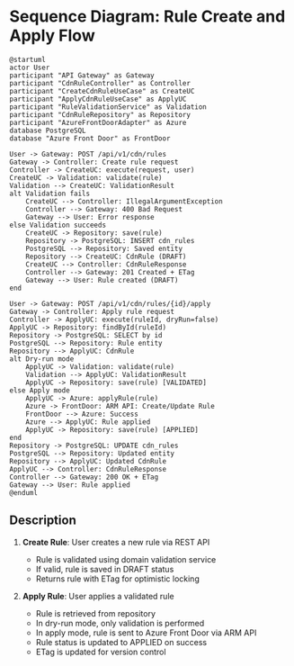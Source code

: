 # Sequence Diagram: Rule Create and Apply Flow

```plantuml
@startuml
actor User
participant "API Gateway" as Gateway
participant "CdnRuleController" as Controller
participant "CreateCdnRuleUseCase" as CreateUC
participant "ApplyCdnRuleUseCase" as ApplyUC
participant "RuleValidationService" as Validation
participant "CdnRuleRepository" as Repository
participant "AzureFrontDoorAdapter" as Azure
database PostgreSQL
database "Azure Front Door" as FrontDoor

User -> Gateway: POST /api/v1/cdn/rules
Gateway -> Controller: Create rule request
Controller -> CreateUC: execute(request, user)
CreateUC -> Validation: validate(rule)
Validation --> CreateUC: ValidationResult
alt Validation fails
    CreateUC --> Controller: IllegalArgumentException
    Controller --> Gateway: 400 Bad Request
    Gateway --> User: Error response
else Validation succeeds
    CreateUC -> Repository: save(rule)
    Repository -> PostgreSQL: INSERT cdn_rules
    PostgreSQL --> Repository: Saved entity
    Repository --> CreateUC: CdnRule (DRAFT)
    CreateUC --> Controller: CdnRuleResponse
    Controller --> Gateway: 201 Created + ETag
    Gateway --> User: Rule created (DRAFT)
end

User -> Gateway: POST /api/v1/cdn/rules/{id}/apply
Gateway -> Controller: Apply rule request
Controller -> ApplyUC: execute(ruleId, dryRun=false)
ApplyUC -> Repository: findById(ruleId)
Repository -> PostgreSQL: SELECT by id
PostgreSQL --> Repository: Rule entity
Repository --> ApplyUC: CdnRule
alt Dry-run mode
    ApplyUC -> Validation: validate(rule)
    Validation --> ApplyUC: ValidationResult
    ApplyUC -> Repository: save(rule) [VALIDATED]
else Apply mode
    ApplyUC -> Azure: applyRule(rule)
    Azure -> FrontDoor: ARM API: Create/Update Rule
    FrontDoor --> Azure: Success
    Azure --> ApplyUC: Rule applied
    ApplyUC -> Repository: save(rule) [APPLIED]
end
Repository -> PostgreSQL: UPDATE cdn_rules
PostgreSQL --> Repository: Updated entity
Repository --> ApplyUC: Updated CdnRule
ApplyUC --> Controller: CdnRuleResponse
Controller --> Gateway: 200 OK + ETag
Gateway --> User: Rule applied
@enduml
```

## Description

1. **Create Rule**: User creates a new rule via REST API
   - Rule is validated using domain validation service
   - If valid, rule is saved in DRAFT status
   - Returns rule with ETag for optimistic locking

2. **Apply Rule**: User applies a validated rule
   - Rule is retrieved from repository
   - In dry-run mode, only validation is performed
   - In apply mode, rule is sent to Azure Front Door via ARM API
   - Rule status is updated to APPLIED on success
   - ETag is updated for version control

